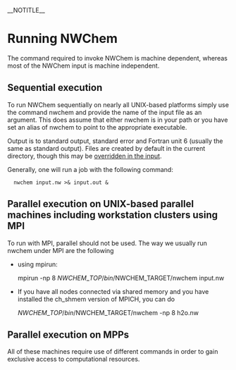 \_\_NOTITLE\_\_

# Running NWChem

The command required to invoke NWChem is machine dependent, whereas most
of the NWChem input is machine independent.

## Sequential execution

To run NWChem sequentially on nearly all UNIX-based platforms simply use
the command nwchem and provide the name of the input file as an
argument. This does assume that either nwchem is in your path or you
have set an alias of nwchem to point to the appropriate executable.

Output is to standard output, standard error and Fortran unit 6 (usually
the same as standard output). Files are created by default in the
current directory, though this may be [overridden in the
input](Top-level#SCRATCH_DIR_.2F_PERMANENT_DIR "wikilink").

Generally, one will run a job with the following
command:

`  nwchem input.nw >& input.out &`

## Parallel execution on UNIX-based parallel machines including workstation clusters using MPI

To run with MPI, parallel should not be used. The way we usually run
nwchem under MPI are the following

  - using mpirun:  
      
    mpirun -np 8 $NWCHEM\_TOP/bin/$NWCHEM\_TARGET/nwchem input.nw  
      
  - If you have all nodes connected via shared memory and you have
    installed the ch\_shmem version of MPICH, you can do  
      
    $NWCHEM\_TOP/bin/$NWCHEM\_TARGET/nwchem -np 8 h2o.nw  
      

## Parallel execution on MPPs

All of these machines require use of different commands in order to gain
exclusive access to computational resources.
